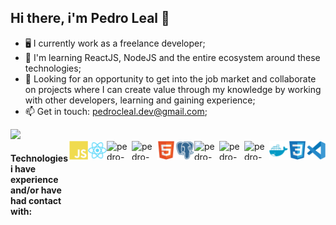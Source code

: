 ## Hi there, i'm Pedro Leal 👋

- 🖥️  I currently work as a freelance developer;
- 🌱 I'm learning ReactJS, NodeJS and the entire ecosystem around these technologies;
- 🚀 Looking for an opportunity to get into the job market and collaborate on projects where I can create value through my knowledge by working with other developers, learning and gaining experience;
- 📫 Get in touch: pedrocleal.dev@gmail.com;

<div>
    <a href="https://www.linkedin.com/in/pedro-leal-2335a0214/" target="_blank"><img src="https://img.shields.io/badge/-LinkedIn-%230077B5?style=for-the-badge&logo=linkedin&logoColor=white" target="_blank"></a> 
  </div>

<div style="display: flex">
  <h4>Technologies i have experience and/or have had contact with:</h4>
    
  <img align="center" alt="pedro-Js" height="30" width="40" src="https://raw.githubusercontent.com/devicons/devicon/master/icons/javascript/javascript-plain.svg">
  <img align="center" alt="pedro-React" height="30" width="40" src="https://raw.githubusercontent.com/devicons/devicon/master/icons/react/react-original.svg">
  <img align="center" alt="pedro-node" height="30" width="40" src="https://cdn.jsdelivr.net/gh/devicons/devicon/icons/nodejs/nodejs-original.svg">
  
  <img align="center" alt="pedro-Next" height="30" width="40" color="#fff" src="https://cdn.jsdelivr.net/gh/devicons/devicon/icons/nextjs/nextjs-original-wordmark.svg">
  <img align="center" alt="pedro-HTML" height="30" width="40" src="https://raw.githubusercontent.com/devicons/devicon/master/icons/html5/html5-original.svg">
  <img align="center" alt="pedro-HTML" height="30" width="40" src="https://raw.githubusercontent.com/devicons/devicon/master/icons/postgresql/postgresql-plain.svg">  
  <img align="center" alt="pedro-Next" height="30" width="40" color="#fff" src="https://cdn.jsdelivr.net/gh/devicons/devicon/icons/git/git-plain.svg">
  <img align="center" alt="pedro-Next" height="30" width="40" color="#fff" src="https://cdn.jsdelivr.net/gh/devicons/devicon/icons/sass/sass-original.svg">
  <img align="center" alt="pedro-Next" height="30" width="40" color="#fff" src="https://cdn.jsdelivr.net/gh/devicons/devicon/icons/figma/figma-original.svg">
  <img align="center" alt="pedro-HTML" height="30" width="40" src="https://raw.githubusercontent.com/devicons/devicon/master/icons/docker/docker-plain.svg">
  <img align="center" alt="pedro-CSS" height="30" width="40" src="https://raw.githubusercontent.com/devicons/devicon/master/icons/css3/css3-original.svg">
  <img align="center" alt="pedro-CSS" height="30" width="40" src="https://raw.githubusercontent.com/devicons/devicon/master/icons/vscode/vscode-original.svg">
</div>

